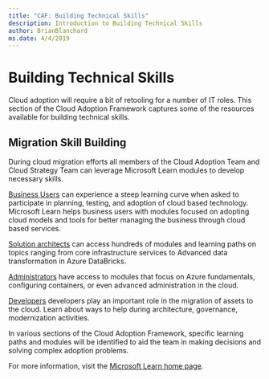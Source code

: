 ```yaml
---
title: "CAF: Building Technical Skills"
description: Introduction to Building Technical Skills
author: BrianBlanchard
ms.date: 4/4/2019
---
```


# Building Technical Skills

Cloud adoption will require a bit of retooling for a number of IT roles. This section of the Cloud Adoption Framework captures some of the resources available for building technical skills.

## Migration Skill Building

During cloud migration efforts all members of the Cloud Adoption Team and Cloud Strategy Team can leverage Microsoft Learn modules to develop necessary skills.

[Business Users](https://docs.microsoft.com/learn/browse/?roles=business-user) can experience a steep learning curve when asked to participate in planning, testing, and adoption of cloud based technology. Microsoft Learn helps business users with modules focused on adopting cloud models and tools for better managing the business through cloud based services.

[Solution architects](https://docs.microsoft.com/learn/browse/?roles=solution-architect) can access hundreds of modules and learning paths on topics ranging from core infrastructure services to Advanced data transformation in Azure DataBricks.

[Administrators](https://docs.microsoft.com/learn/browse/?roles=administrator) have access to modules that focus on Azure fundamentals, configuring containers, or even advanced administration in the cloud.

[Developers](https://docs.microsoft.com/learn/browse/?roles=developer&term=infrastructure) developers play an important role in the migration of assets to the cloud. Learn about ways to help during architecture, governance, modernization activities.

In various sections of the Cloud Adoption Framework, specific learning paths and modules will be identified to aid the team in making decisions and solving complex adoption problems.

For more information, visit the [Microsoft Learn home page](https://docs.microsoft.com/learn/).